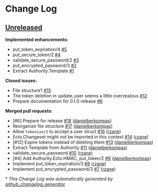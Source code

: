 # Change Log

## [Unreleased](https://github.com/infinitered/authority_ecto/tree/HEAD)

**Implemented enhancements:**

- put\_token\_expiration/4 [\#5](https://github.com/infinitered/authority_ecto/issues/5)
- put\_secure\_token/2 [\#4](https://github.com/infinitered/authority_ecto/issues/4)
- validate\_secure\_password/2 [\#3](https://github.com/infinitered/authority_ecto/issues/3)
- put\_encrypted\_password/3 [\#2](https://github.com/infinitered/authority_ecto/issues/2)
- Extract Authority.Template [\#1](https://github.com/infinitered/authority_ecto/issues/1)

**Closed issues:**

- File structure? [\#15](https://github.com/infinitered/authority_ecto/issues/15)
- The token deletion in update\_user seems a little overzealous [\#12](https://github.com/infinitered/authority_ecto/issues/12)
- Prepare documentation for 0.1.0 release [\#6](https://github.com/infinitered/authority_ecto/issues/6)

**Merged pull requests:**

- \[\#6\] Prepare for release [\#18](https://github.com/infinitered/authority_ecto/pull/18) ([danielberkompas](https://github.com/danielberkompas))
- Reorganize file structure [\#17](https://github.com/infinitered/authority_ecto/pull/17) ([danielberkompas](https://github.com/danielberkompas))
- Allow `tokenize/2` to accept a user struct [\#16](https://github.com/infinitered/authority_ecto/pull/16) ([rzane](https://github.com/rzane))
- Ecto.Changeset might not be imported in this context [\#14](https://github.com/infinitered/authority_ecto/pull/14) ([rzane](https://github.com/rzane))
- \[\#12\] Expire tokens instead of deleting them [\#13](https://github.com/infinitered/authority_ecto/pull/13) ([danielberkompas](https://github.com/danielberkompas))
- Extract Template from Authority [\#11](https://github.com/infinitered/authority_ecto/pull/11) ([danielberkompas](https://github.com/danielberkompas))
- validate\_secure\_password [\#10](https://github.com/infinitered/authority_ecto/pull/10) ([rzane](https://github.com/rzane))
- \[\#4\] Add Authority.Ecto.HMAC, put\_token/2 [\#9](https://github.com/infinitered/authority_ecto/pull/9) ([danielberkompas](https://github.com/danielberkompas))
- Implement put\_token\_expiration/3 [\#8](https://github.com/infinitered/authority_ecto/pull/8) ([rzane](https://github.com/rzane))
- Implement put\_encrypted\_password/3 [\#7](https://github.com/infinitered/authority_ecto/pull/7) ([rzane](https://github.com/rzane))



\* *This Change Log was automatically generated by [github_changelog_generator](https://github.com/skywinder/Github-Changelog-Generator)*